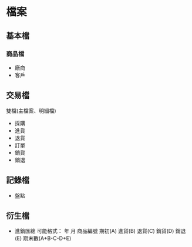 # 檔案

## 基本檔

### 商品檔

- 廠商
- 客戶

## 交易檔

雙檔(主檔案、明細檔)

- 採購
- 進貨
- 退貨
- 訂單
- 銷貨
- 銷退

## 記錄檔

- 盤點

## 衍生檔

- 進銷匯總
可能格式：
年 月 商品編號 期初(A) 進貨(B) 退貨(C) 銷貨(D) 銷退(E) 期末數(A+B-C-D+E)
